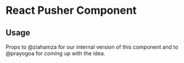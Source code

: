 # React Pusher Component


## Usage

Props to @ziahamza for our internal version of this component and to @prayogoa for coming up with the idea.
